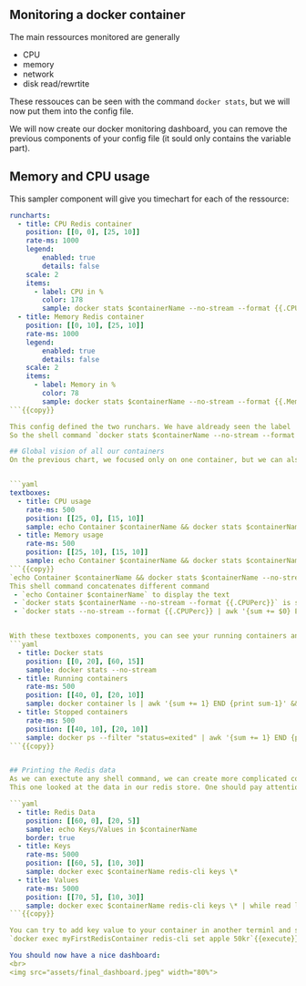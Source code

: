 ## Monitoring a docker container
The main ressources monitored are generally
- CPU
- memory
- network
- disk read/rewrtite 
  
These ressouces can be seen with the command `docker stats`, but we will now put them into the config file.

We will now create our docker monitoring dashboard, you can remove the previous components of your config file (it sould only contains the variable part).
## Memory and CPU usage
This sampler component will give you timechart for each of the ressource:
```yaml
runcharts:
  - title: CPU Redis container
    position: [[0, 0], [25, 10]]
    rate-ms: 1000
    legend:
        enabled: true
        details: false
    scale: 2
    items:
      - label: CPU in %
        color: 178
        sample: docker stats $containerName --no-stream --format {{.CPUPerc}} | cut -d '%' -f 1
  - title: Memory Redis container
    position: [[0, 10], [25, 10]]
    rate-ms: 1000
    legend:
        enabled: true
        details: false
    scale: 2
    items:
      - label: Memory in %
        color: 78
        sample: docker stats $containerName --no-stream --format {{.MemPerc}} | cut -d '%' -f 1
```{{copy}}

This config defined the two runchars. We have aldready seen the label 'title' and 'sample'. The label 'position' defines where the component should be in the dashboard. The place and size of a component can also be changed with the arrows one the dashboard is running. The label 'rate-ms' gives the frequency of the update of the data. 
So the shell command `docker stats $containerName --no-stream --format {{.CPUPerc}} | cut -d '%' -f 1` is based on the shell command seen above. We add the `--no-stream` property as sampler takes care of the update. The last part `--format {{.CPUPerc}} | cut -d '%' -f 1` enables to filter the data to keep only the CPU percentage and, to split that text with the separator "%", and to keep the only first part as sampler is expecting a number and not a percentage. 

## Global vision of all our containers
On the previous chart, we focused only on one container, but we can also want to have the vision of all our ressources used by the containers.


```yaml
textboxes:
  - title: CPU usage
    rate-ms: 500
    position: [[25, 0], [15, 10]]
    sample: echo Container $containerName && docker stats $containerName --no-stream --format {{.CPUPerc}} && echo '\nAll containers' && docker stats --no-stream --format {{.CPUPerc}} | awk '{sum += $0} END {print sum"%"}'
  - title: Memory usage
    rate-ms: 500
    position: [[25, 10], [15, 10]]
    sample: echo Container $containerName && docker stats $containerName --no-stream  --format {{.MemPerc}} && echo '\nAll containers' && docker stats --no-stream --format {{.MemPerc}} | awk '{sum += $0} END {print sum"%"}'
```{{copy}}
`echo Container $containerName && docker stats $containerName --no-stream --format {{.CPUPerc}} && echo '\nAll containers' && docker stats --no-stream --format {{.CPUPerc}} | awk '{sum += $0} END {print sum"%"}'`
This shell command concatenates different command
 - `echo Container $containerName` to display the text
 - `docker stats $containerName --no-stream --format {{.CPUPerc}}` is similar to the one seen above
 - `docker stats --no-stream --format {{.CPUPerc}} | awk '{sum += $0} END {print sum"%"}'` sums the CPU usage of all the containers


With these textboxes components, you can see your running containers and the stopped containers. There should only be one enter for each kind of component ("textboxes" is not repeated).
```yaml
  - title: Docker stats
    position: [[0, 20], [60, 15]]
    sample: docker stats --no-stream
  - title: Running containers
    rate-ms: 500
    position: [[40, 0], [20, 10]]
    sample: docker container ls | awk '{sum += 1} END {print sum-1}' && echo && docker container ls --format "table {{.ID}}\t{{.Image}}"
  - title: Stopped containers
    rate-ms: 500
    position: [[40, 10], [20, 10]]
    sample: docker ps --filter "status=exited" | awk '{sum += 1} END {print sum-1}' && echo && docker ps --filter "status=exited" --format "table {{.ID}}\t{{.Image}}"
```{{copy}}


## Printing the Redis data
As we can exectute any shell command, we can create more complicated component.
This one looked at the data in our redis store. One should pay attention that the CPU usage increases everytime, the updated are fetched.

```yaml
  - title: Redis Data
    position: [[60, 0], [20, 5]]
    sample: echo Keys/Values in $containerName
    border: true
  - title: Keys
    rate-ms: 5000
    position: [[60, 5], [10, 30]]
    sample: docker exec $containerName redis-cli keys \*
  - title: Values
    rate-ms: 5000
    position: [[70, 5], [10, 30]]
    sample: docker exec $containerName redis-cli keys \* | while read line ; do docker exec $containerName redis-cli get $line ; done
```{{copy}}

You can try to add key value to your container in another terminl and see the data changed within 5s, the updating time.
`docker exec myFirstRedisContainer redis-cli set apple 50kr`{{execute}}

You should now have a nice dashboard:
<br>
<img src="assets/final_dashboard.jpeg" width="80%">


